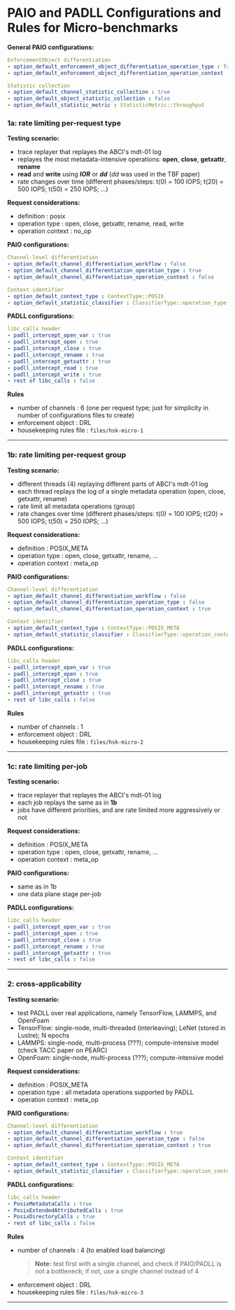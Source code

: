 # PAIO and PADLL Configurations and Rules for Micro-benchmarks

**General PAIO configurations:**
```yaml
EnforcementObject differentiation
- option_default_enforcement_object_differentiation_operation_type : false
- option_default_enforcement_object_differentiation_operation_context : false

Statistic collection
- option_default_channel_statistic_collection : true
- option_default_object_statistic_collection : false
- option_default_statistic_metric : StatisticMetric::throughput
```

### 1a: rate limiting per-request type
**Testing scenario:**
- trace replayer that replayes the ABCI's mdt-01 log
- replayes the most metadata-intensive operations: **open**, **close**, **getxattr**, **rename**
- **read** and **write** using ***IOR*** or ***dd*** (*dd* was used in the TBF paper)
- rate changes over time (different phases/steps: t(0) = 100 IOPS; t(20) = 500 IOPS; t(50) = 250 IOPS; ...)

**Request considerations:** 
- definition : posix
- operation type : open, close, getxattr, rename, read, write
- operation context : no_op

**PAIO configurations:**
```yaml
Channel-level differentiation
- option_default_channel_differentiation_workflow : false
- option_default_channel_differentiation_operation_type : true
- option_default_channel_differentiation_operation_context : false

Context identifier
- option_default_context_type : ContextType::POSIX
- option_default_statistic_classifier : ClassifierType::operation_type
```

**PADLL configurations:**
```yaml
libc_calls header
- padll_intercept_open_var : true
- padll_intercept_open : true
- padll_intercept_close : true
- padll_intercept_rename : true
- padll_intercept_getxattr : true
- padll_intercept_read : true
- padll_intercept_write : true
- rest of libc_calls : false
```

**Rules**
- number of channels : 6 (one per request type; just for simplicity in number of configurations files to create)
- enforcement object : DRL
- housekeeping rules file : `files/hsk-micro-1`


---

### 1b: rate limiting per-request group
**Testing scenario:**
- different threads (4) replaying different parts of ABCI's mdt-01 log
- each thread replays the log of a single metadata operation (open, close, getxattr, rename)
- rate limit all metadata operations (group)
- rate changes over time (different phases/steps: t(0) = 100 IOPS; t(20) = 500 IOPS; t(50) = 250 IOPS; ...)

**Request considerations:**
- definition : POSIX_META
- operation type : open, close, getxattr, rename, ...
- operation context : meta_op

**PAIO configurations:**
```yaml
Channel-level differentiation
- option_default_channel_differentiation_workflow : false
- option_default_channel_differentiation_operation_type : false
- option_default_channel_differentiation_operation_context : true

Context identifier
- option_default_context_type : ContextType::POSIX_META
- option_default_statistic_classifier : ClassifierType::operation_context
```

**PADLL configurations:**
```yaml
libc_calls header
- padll_intercept_open_var : true
- padll_intercept_open : true
- padll_intercept_close : true
- padll_intercept_rename : true
- padll_intercept_getxattr : true
- rest of libc_calls : false
```

**Rules**
- number of channels : 1
- enforcement object : DRL
- housekeeping rules file : `files/hsk-micro-2`

---

### 1c: rate limiting per-job
**Testing scenario:**
- trace replayer that replayes the ABCI's mdt-01 log
- each job replays the same as in **1b**
- jobs have different priorities, and are rate limited more aggressively or not

**Request considerations:**
- definition : POSIX_META
- operation type : open, close, getxattr, rename, ...
- operation context : meta_op

**PAIO configurations:**
- same as in 1b
- one data plane stage per-job

**PADLL configurations:**
```yaml
libc_calls header
- padll_intercept_open_var : true
- padll_intercept_open : true
- padll_intercept_close : true
- padll_intercept_rename : true
- padll_intercept_getxattr : true
- rest of libc_calls : false
```

---

### 2: cross-applicability
**Testing scenario:**
- test PADLL over real applications, namely TensorFlow, LAMMPS, and OpenFoam
- TensorFlow: single-node, multi-threaded (interleaving); LeNet (stored in Lustre); N epochs
- LAMMPS: single-node, multi-process (???); compute-intensive model (check TACC paper on PEARC)
- OpenFoam: single-node, multi-process (???); compute-intensive model

**Request considerations:**
- definition : POSIX_META
- operation type : all metadata operations supported by PADLL
- operation context : meta_op

**PAIO configurations:**
```yaml
Channel-level differentiation
- option_default_channel_differentiation_workflow : true
- option_default_channel_differentiation_operation_type : false
- option_default_channel_differentiation_operation_context : true

Context identifier
- option_default_context_type : ContextType::POSIX_META
- option_default_statistic_classifier : ClassifierType::operation_context
```

**PADLL configurations:**
```yaml
libc_calls header
- PosixMetadataCalls : true
- PosixExtendedAttributedCalls : true
- PosixDirectoryCalls : true
- rest of libc_calls : false
```

**Rules**
- number of channels : 4 (to enabled load balancing)
    > **Note:** test first with a single channel, and check if PAIO/PADLL is not a bottleneck; if not, use a single channel instead of 4
- enforcement object : DRL
- housekeeping rules file : `files/hsk-micro-3`

---



 



